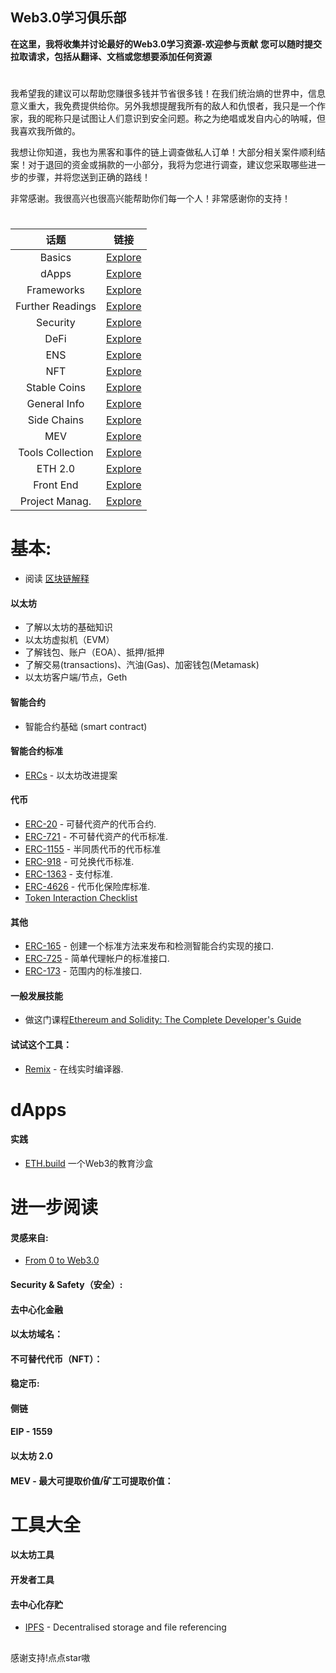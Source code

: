 
## Web3.0学习俱乐部

**在这里，我将收集并讨论最好的Web3.0学习资源-欢迎参与贡献**
**您可以随时提交拉取请求，包括从翻译、文档或您想要添加任何资源**

#
我希望我的建议可以帮助您赚很多钱并节省很多钱！在我们统治熵的世界中，信息意义重大，我免费提供给你。另外我想提醒我所有的敌人和仇恨者，我只是一个作家，我的昵称只是试图让人们意识到安全问题。称之为绝唱或发自内心的呐喊，但我喜欢我所做的。

我想让你知道，我也为黑客和事件的链上调查做私人订单！大部分相关案件顺利结案！对于退回的资金或捐款的一小部分，我将为您进行调查，建议您采取哪些进一步的步骤，并将您送到正确的路线！

非常感谢。我很高兴也很高兴能帮助你们每一个人！非常感谢你的支持！


#


</details>

|      话题       | 链接                                                                                                           |
| :--------------: | ------------------------------------------------------------------------------------------------------------------------- |
|      Basics      | [Explore](https://github.com/jameslee-7/Web3.0-club#basics)                                                   |
|      dApps       | [Explore](https://github.com/jameslee-7/Web3.0-club#dapps)                                                    |
|    Frameworks    | [Explore](https://github.com/jameslee-7/Web3.0-club#frameworks)                                                                                  |
| Further Readings | [Explore](https://github.com/jameslee-7/Web3.0-club#further-readings)                                         |
|     Security     | [Explore](https://github.com/jameslee-7/Web3.0-club#security--safety)                                         |
|       DeFi       | [Explore](https://github.com/jameslee-7/Web3.0-club#defi)                                                     |
|       ENS        | [Explore](https://github.com/jameslee-7/Web3.0-club#ethereum-name-service)                                    |
|       NFT        | [Explore](https://github.com/jameslee-7/Web3.0-club#non-fungible-token-nft)                                   |
|   Stable Coins   | [Explore](https://github.com/jameslee-7/Web3.0-club#stable-coins)                                             |
|   General Info   | [Explore](https://github.com/jameslee-7/Web3.0-club#ethereum-tools)                                           |
|   Side Chains    | [Explore](https://github.com/jameslee-7/Web3.0-club#side-chains)                                              |
|       MEV        | [Explore](https://github.com/jameslee-7/Web3.0-club#mev---maximal-extractable-value--miner-extractable-value) |
| Tools Collection | [Explore](https://github.com/jameslee-7/Web3.0-club#tools-collection)                                         |
|     ETH 2.0      | [Explore](https://github.com/jameslee-7/Web3.0-clubp#ethereum-20)                                              |
|    Front End     | [Explore](https://github.com/jameslee-7/Web3.0-club#front-end)                                                |
|  Project Manag.  | [Explore](https://github.com/jameslee-7/Web3.0-club#project-management)                                       |

#


# 基本:
- 阅读 [区块链解释](https://www.investopedia.com/terms/b/blockchain.asp)


#### 以太坊
- 了解以太坊的基础知识
- 以太坊虚拟机（EVM）
- 了解钱包、账户（EOA）、抵押/抵押
- 了解交易(transactions)、汽油(Gas)、加密钱包(Metamask)
- 以太坊客户端/节点，Geth

#### 智能合约

- 智能合约基础 (smart contract)


#### 智能合约标准

- [ERCs](https://eips.ethereum.org/erc) - 以太坊改进提案

#### 代币

- [ERC-20](https://eips.ethereum.org/EIPS/eip-20) - 可替代资产的代币合约.
- [ERC-721](https://github.com/ethereum/eips/issues/721) - 不可替代资产的代币标准.
- [ERC-1155](https://eips.ethereum.org/EIPS/eip-1155) - 半同质代币的代币标准
- [ERC-918](https://eips.ethereum.org/EIPS/eip-918) - 可兑换代币标准.
- [ERC-1363](https://eips.ethereum.org/EIPS/eip-1363) - 支付标准.
- [ERC-4626](https://eips.ethereum.org/EIPS/eip-4626) - 代币化保险库标准.
- [Token Interaction Checklist](https://consensys.net/diligence/blog/2020/11/token-interaction-checklist/)

#### 其他

- [ERC-165](https://eips.ethereum.org/EIPS/eip-165) - 创建一个标准方法来发布和检测智能合约实现的接口.
- [ERC-725](https://eips.ethereum.org/EIPS/eip-725) - 简单代理帐户的标准接口.
- [ERC-173](https://eips.ethereum.org/EIPS/eip-173) - 范围内的标准接口.

#### 一般发展技能

- 做这门课程[Ethereum and Solidity: The Complete Developer's Guide](https://www.udemy.com/ethereum-and-solidity-the-complete-developers-guide/)


#### 试试这个工具：


- [Remix](https://remix.ethereum.org/) - 在线实时编译器.


# dApps




#### 实践

- [ETH.build](https://eth.build/) 一个Web3的教育沙盒



# 进一步阅读

#### 灵感来自:

- [From 0 to Web3.0](https://github.com/kay-is/web3-from-zero)


#### Security & Safety（安全）:



#### 去中心化金融



#### 以太坊域名：


#### 不可替代代币（NFT）：



#### 稳定币:


#### 侧链



#### EIP - 1559


#### 以太坊 2.0



#### MEV - 最大可提取价值/矿工可提取价值：




# 工具大全

#### 以太坊工具


#### 开发者工具



#### 去中心化存贮

- [IPFS](https://ipfs.io/) - Decentralised storage and file referencing



##
感谢支持!点点star嗷 
